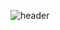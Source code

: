 ![header](https://capsule-render.vercel.app/api?type=cylinder&color=auto&height=300&section=header&text=seungmi%20Kim&fontSize=60)


<!--

-->
